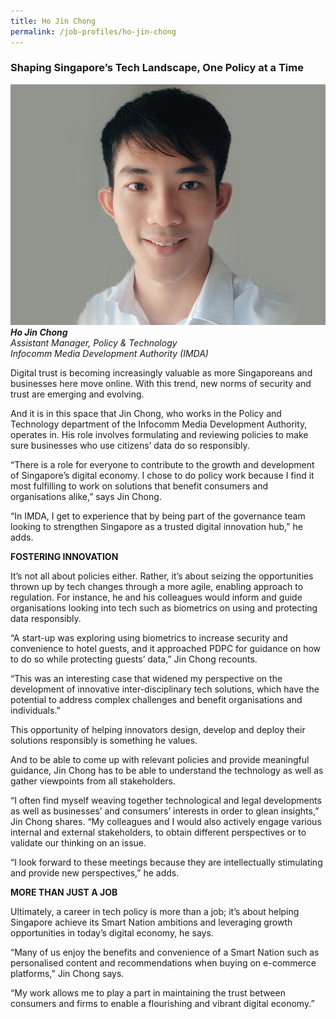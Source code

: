 ```yaml
---
title: Ho Jin Chong
permalink: /job-profiles/ho-jin-chong
---
```

### **Shaping Singapore’s Tech Landscape, One Policy at a Time**

<img src="/images/ho-jin-chong-l.jpg" alt="Ho Jin Chong" title="Tech Talent" width="" height=""><br>
*<strong>	Ho Jin Chong</strong><br>
Assistant Manager, Policy & Technology<br>
Infocomm Media Development Authority (IMDA)*

Digital trust is becoming increasingly valuable as more Singaporeans and businesses here move online. With this trend, new norms of security and trust are emerging and evolving. 

And it is in this space that Jin Chong, who works in the Policy and Technology department of the Infocomm Media Development Authority, operates in. His role involves formulating and reviewing policies to make sure businesses who use citizens’ data do so responsibly. 

“There is a role for everyone to contribute to the growth and development of Singapore’s digital economy. I chose to do policy work because I find it most fulfilling to work on solutions that benefit consumers and organisations alike,” says Jin Chong. 

“In IMDA, I get to experience that by being part of the governance team looking to strengthen Singapore as a trusted digital innovation hub,” he adds.

**FOSTERING INNOVATION**

It’s not all about policies either. Rather, it’s about seizing the opportunities thrown up by tech changes through a more agile, enabling approach to regulation. For instance, he and his colleagues would inform and guide organisations looking into tech such as biometrics on using and protecting data responsibly. 

 “A start-up was exploring using biometrics to increase security and convenience to hotel guests, and it approached PDPC for guidance on how to do so while protecting guests’ data,” Jin Chong recounts. 

“This was an interesting case that widened my perspective on the development of innovative inter-disciplinary tech solutions, which have the potential to address complex challenges and benefit organisations and individuals.”

This opportunity of helping innovators design, develop and deploy their solutions responsibly is something he values.

And to be able to come up with relevant policies and provide meaningful guidance, Jin Chong has to be able to understand the technology as well as gather viewpoints from all stakeholders.

“I often find myself weaving together technological and legal developments as well as businesses’ and consumers’ interests in order to glean insights,” Jin Chong shares. “My colleagues and I would also actively engage various internal and external stakeholders, to obtain different perspectives or to validate our thinking on an issue. 

“I look forward to these meetings because they are intellectually stimulating and provide new perspectives,” he adds.  

**MORE THAN JUST A JOB**

Ultimately, a career in tech policy is more than a job; it’s about helping Singapore achieve its Smart Nation ambitions and leveraging growth opportunities in today’s digital economy, he says.

“Many of us enjoy the benefits and convenience of a Smart Nation such as personalised content and recommendations when buying on e-commerce platforms,” Jin Chong says. 

“My work allows me to play a part in maintaining the trust between consumers and firms to enable a flourishing and vibrant digital economy.”